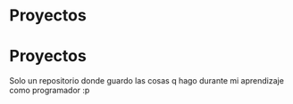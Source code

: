 # Proyectos
# Proyectos

Solo un repositorio donde guardo las cosas q hago durante mi aprendizaje como programador :p